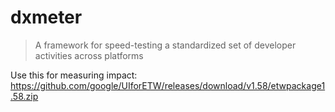 # dxmeter

> A framework for speed-testing a standardized set of developer activities across platforms

Use this for measuring impact: https://github.com/google/UIforETW/releases/download/v1.58/etwpackage1.58.zip
